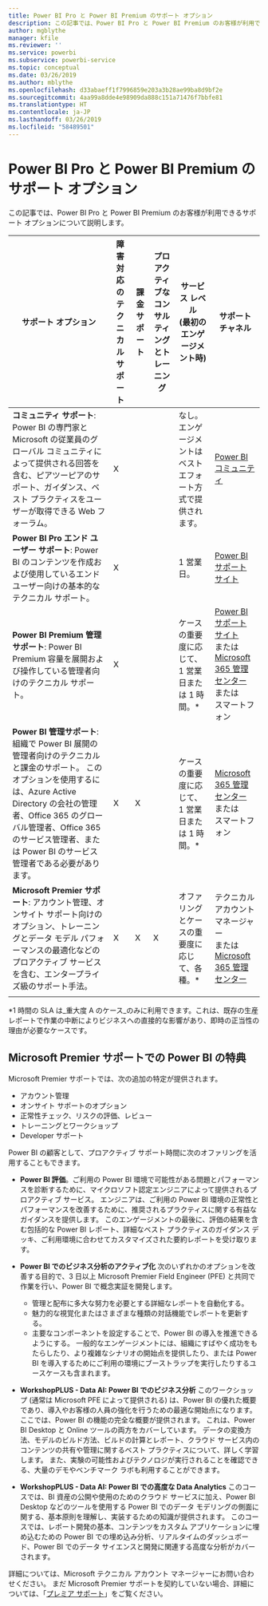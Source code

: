 ```yaml
---
title: Power BI Pro と Power BI Premium のサポート オプション
description: この記事では、Power BI Pro と Power BI Premium のお客様が利用できるサポート オプションについて説明します。
author: mgblythe
manager: kfile
ms.reviewer: ''
ms.service: powerbi
ms.subservice: powerbi-service
ms.topic: conceptual
ms.date: 03/26/2019
ms.author: mblythe
ms.openlocfilehash: d33abaeff1f7996859e203a3b28ae99ba8d9bf2e
ms.sourcegitcommit: 4aa99a8dde4e98909da888c151a71476f7bbfe81
ms.translationtype: HT
ms.contentlocale: ja-JP
ms.lasthandoff: 03/26/2019
ms.locfileid: "58489501"
---
```

# <a name="power-bi-pro-and-power-bi-premium-support-options"></a>Power BI Pro と Power BI Premium のサポート オプション

この記事では、Power BI Pro と Power BI Premium のお客様が利用できるサポート オプションについて説明します。

| **サポート オプション** | **障害対応のテクニカル サポート** | **課金サポート** | **プロアクティブなコンサルティングとトレーニング** | **サービス レベル<br> (最初のエンゲージメント時)** | **サポート チャネル** |
| --- | --- | --- | --- | --- | --- |
| **コミュニティ サポート**: Power BI の専門家と Microsoft の従業員のグローバル コミュニティによって提供される回答を含む、ピアツーピアのサポート、ガイダンス、ベスト プラクティスをユーザーが取得できる Web フォーラム。 | X |   |   | なし。エンゲージメントはベストエフォート方式で提供されます。 | [Power BI コミュニティ](https://community.powerbi.com) |
| **Power BI Pro エンド ユーザー サポート**: Power BI のコンテンツを作成および使用しているエンド ユーザー向けの基本的なテクニカル サポート。 | X |   |   | 1 営業日。 | [Power BI サポート サイト](https://support.powerbi.com)  |
| **Power BI Premium 管理サポート**: Power BI Premium 容量を展開および操作している管理者向けのテクニカル サポート。 | X |   |   | ケースの重要度に応じて、1 営業日または 1 時間。\* | [Power BI サポート サイト](https://support.powerbi.com)<br>または<br>[Microsoft 365 管理センター](https://portal.office.com/adminportal)<br>または<br> スマートフォン |
| **Power BI 管理サポート**: 組織で Power BI 展開の管理者向けのテクニカルと課金のサポート。  このオプションを使用するには、Azure Active Directory の会社の管理者、Office 365 のグローバル管理者、Office 365 のサービス管理者、または Power BI のサービス管理者である必要があります。 | X | X |   | ケースの重要度に応じて、1 営業日または 1 時間。\* | [Microsoft 365 管理センター](https://portal.office.com/adminportal)<br>または<br> スマートフォン |
| **Microsoft Premier サポート**: アカウント管理、オンサイト サポート向けのオプション、トレーニングとデータ モデル パフォーマンスの最適化などのプロアクティブ サービスを含む、エンタープライズ級のサポート手法。 | X | X | X | オファリングとケースの重要度に応じて、各種。\* | テクニカル アカウント マネージャー <br>または<br> [Microsoft 365 管理センター](https://portal.office.com/adminportal) |
| | | | | | |

\*1 時間の SLA は_重大度 A のケース_のみに利用できます。これは、既存の生産レポートで作業の中断によりビジネスへの直接的な影響があり、即時の正当性の理由が必要なケースです。

## <a name="power-bi-benefits-for-microsoft-premier-support"></a>Microsoft Premier サポートでの Power BI の特典

Microsoft Premier サポートでは、次の追加の特定が提供されます。

- アカウント管理
- オンサイト サポートのオプション
- 正常性チェック、リスクの評価、レビュー
- トレーニングとワークショップ
- Developer サポート

Power BI の顧客として、プロアクティブ サポート時間に次のオファリングを活用することもできます。

 - **Power BI 評価**。ご利用の Power BI 環境で可能性がある問題とパフォーマンスを診断するために、マイクロソフト認定エンジニアによって提供されるプロアクティブ サービス。 エンジニアは、ご利用の Power BI 環境の正常性とパフォーマンスを改善するために、推奨されるプラクティスに関する有益なガイダンスを提供します。 このエンゲージメントの最後に、評価の結果を含む包括的な Power BI レポート、詳細なベスト プラクティスのガイダンス デッキ、ご利用環境に合わせてカスタマイズされた要約レポートを受け取ります。

 - **Power BI でのビジネス分析のアクティブ化** 次のいずれかのオプションを改善する目的で、3 日以上 Microsoft Premier Field Engineer (PFE) と共同で作業を行い、Power BI で概念実証を開発します。
    - 管理と配布に多大な努力を必要とする詳細なレポートを自動化する。
    - 魅力的な視覚化またはさまざまな種類の対話機能でレポートを更新する。 
    - 主要なコンポーネントを設定することで、Power BI の導入を推進できるようにする。 一般的なエンゲージメントには、組織にすばやく成功をもたらしたり、より複雑なシナリオの開始点を提供したり、または Power BI を導入するためにご利用の環境にブーストラップを実行したりするユースケースも含まれます。

  - **WorkshopPLUS - Data AI: Power BI でのビジネス分析** このワークショップ (通常は Microsoft PFE によって提供される) は、Power BI の優れた概要であり、導入やお客様の人員の強化を行うための最適な開始点になります。
ここでは、Power BI の機能の完全な概要が提供されます。 これは、Power BI Desktop と Online ツールの両方をカバーしています。 データの変換方法、モデルのビルド方法、ビルドの計算とレポート、クラウド サービス内のコンテンツの共有や管理に関するベスト プラクティスについて、詳しく学習します。 また、実験の可能性およびテクノロジが実行されることを確認できる、大量のデモやベンチマーク ラボも利用することができます。

  - **WorkshopPLUS - Data AI: Power BI での高度な Data Analytics** このコースでは、BI 資産の公開や使用のためのクラウド サービスに加え、Power BI Desktop などのツールを使用する Power BI でのデータ モデリングの側面に関する、基本原則を理解し、実装するための知識が提供されます。 このコースでは、レポート開発の基本、コンテンツをカスタム アプリケーションに埋め込むための Power BI での埋め込み分析、リアルタイムのダッシュボード、Power BI でのデータ サイエンスと開発に関連する高度な分析がカバーされます。

詳細については、Microsoft テクニカル アカウント マネージャーにお問い合わせください。 まだ Microsoft Premier サポートを契約していない場合、詳細については、「[プレミア サポート](https://support.microsoft.com/en-us/premier)」をご覧ください。
